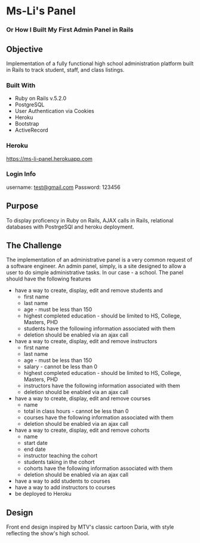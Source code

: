 # Ms-Li's Panel
### Or How I Built My First Admin Panel in Rails

## Objective
Implementation of a fully functional high school administration platform built in Rails to track student, staff, and class listings.

### Built With
* Ruby on Rails v.5.2.0
* PostgreSQL
* User Authentication via Cookies
* Heroku
* Bootstrap
* ActiveRecord

### Heroku
  https://ms-li-panel.herokuapp.com
  
### Login Info
 username: test@gmail.com Password: 123456

## Purpose

To display proficency in Ruby on Rails, AJAX calls in Rails, relational databases with PostrgeSQl and heroku deployment.

## The Challenge

The implementation of an administrative panel is a very common request of a software engineer.  An admin panel, simply, is a site designed to allow a user to do simple administrative tasks.  In our case - a school.  The panel should have the following features

* have a way to create, display, edit and remove students and
  * first name
  * last name
  * age - must be less than 150
  * highest completed education - should be limited to HS, College, Masters, PHD
  * students have the following information associated with them
  * deletion should be enabled via an ajax call
* have a way to create, display, edit and remove instructors
  * first name
  * last name
  * age - must be less than 150
  * salary - cannot be less than 0
  * highest completed education - should be limited to HS, College, Masters, PHD
  * instructors have the following information associated with them
  * deletion should be enabled via an ajax call
* have a way to create, display, edit and remove courses
  * name
  * total in class hours - cannot be less than 0
  * courses have the following information associated with them
  * deletion should be enabled via an ajax call
* have a way to create, display, edit and remove cohorts
  * name
  * start date
  * end date
  * instructor teaching the cohort
  * students taking in the cohort
  * cohorts have the following information associated with them
  * deletion should be enabled via an ajax call
* have a way to add students to courses
* have a way to add instructors to courses
* be deployed to Heroku


## Design
  Front end design inspired by MTV's classic cartoon Daria, with style reflecting the show's high school.
  





